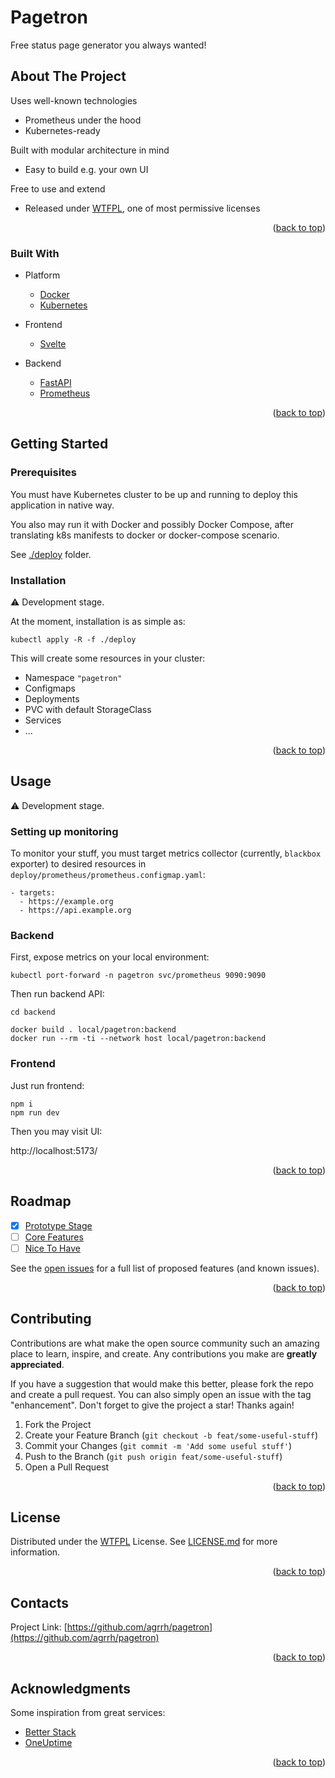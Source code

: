 # Pagetron

Free status page generator you always wanted!

## About The Project

Uses well-known technologies

  - Prometheus under the hood
  - Kubernetes-ready

Built with modular architecture in mind

  - Easy to build e.g. your own UI

Free to use and extend

  - Released under [WTFPL](https://ru.wikipedia.org/wiki/WTFPL), one of most permissive licenses

<p align="right">(<a href="#readme-top">back to top</a>)</p>

### Built With

- Platform
    - [Docker](https://www.docker.com/)
    - [Kubernetes](https://kubernetes.io/)

- Frontend
    - [Svelte](https://svelte.dev)

- Backend
    - [FastAPI](https://fastapi.tiangolo.com/)
    - [Prometheus](https://prometheus.io)

<p align="right">(<a href="#readme-top">back to top</a>)</p>

## Getting Started

### Prerequisites

You must have Kubernetes cluster to be up and running to deploy this application in native way.

You also may run it with Docker and possibly Docker Compose, after translating k8s manifests to docker or docker-compose scenario.

See [./deploy](./deploy) folder.

### Installation

⚠️ Development stage.

At the moment, installation is as simple as:

```
kubectl apply -R -f ./deploy
```

This will create some resources in your cluster:

- Namespace `"pagetron"`
- Configmaps
- Deployments
- PVC with default StorageClass
- Services
- ...

<p align="right">(<a href="#readme-top">back to top</a>)</p>

## Usage

⚠️ Development stage.

### Setting up monitoring

To monitor your stuff, you must target metrics collector (currently, `blackbox` exporter) to desired resources in `deploy/prometheus/prometheus.configmap.yaml`:

```
- targets:
  - https://example.org
  - https://api.example.org
```

### Backend

First, expose metrics on your local environment:

```
kubectl port-forward -n pagetron svc/prometheus 9090:9090
```

Then run backend API:

```
cd backend

docker build . local/pagetron:backend
docker run --rm -ti --network host local/pagetron:backend
```

### Frontend

Just run frontend:

```
npm i
npm run dev
```

Then you may visit UI:

http://localhost:5173/

<p align="right">(<a href="#readme-top">back to top</a>)</p>

## Roadmap

- [x] [Prototype Stage](https://github.com/agrrh/pagetron/milestone/1)
- [ ] [Core Features](https://github.com/agrrh/pagetron/milestone/2)
- [ ] [Nice To Have](https://github.com/agrrh/pagetron/milestone/3)

See the [open issues](https://github.com/agrrh/pagetron/issues) for a full list of proposed features (and known issues).

<p align="right">(<a href="#readme-top">back to top</a>)</p>

## Contributing

Contributions are what make the open source community such an amazing place to learn, inspire, and create. Any contributions you make are **greatly appreciated**.

If you have a suggestion that would make this better, please fork the repo and create a pull request. You can also simply open an issue with the tag "enhancement".
Don't forget to give the project a star! Thanks again!

1. Fork the Project
2. Create your Feature Branch (`git checkout -b feat/some-useful-stuff`)
3. Commit your Changes (`git commit -m 'Add some useful stuff'`)
4. Push to the Branch (`git push origin feat/some-useful-stuff`)
5. Open a Pull Request

<p align="right">(<a href="#readme-top">back to top</a>)</p>

## License

Distributed under the [WTFPL](https://wikipedia.org/wiki/WTFPL) License. See [LICENSE.md](LICENSE.md) for more information.

<p align="right">(<a href="#readme-top">back to top</a>)</p>

## Contacts

Project Link: [https://github.com/agrrh/pagetron](https://github.com/agrrh/pagetron)

<p align="right">(<a href="#readme-top">back to top</a>)</p>

## Acknowledgments

Some inspiration from great services:

- [Better Stack](https://betterstack.com)
- [OneUptime](https://oneuptime.com)

<p align="right">(<a href="#readme-top">back to top</a>)</p>
